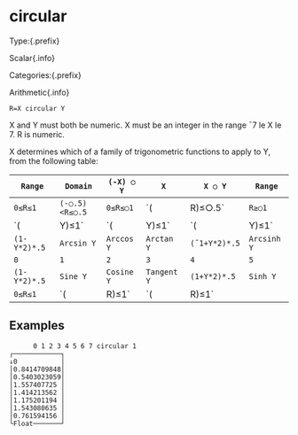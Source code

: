 # circular

Type:{.prefix}

Scalar{.info}

Categories:{.prefix}

Arithmetic{.info}

~~~
R=X circular Y
~~~

X and Y must both be numeric. X must be an integer in the range ¯7 le X le 7. R is numeric.

X determines which of a family of trigonometric functions to apply to Y, from the following table:

|`Range`|`Domain`|`(-X) ○ Y`|`X`|`X ○ Y`|`Range`|
|-|-|-|-|-|-|
|`0≤R≤1`|`(-○.5)<R≤○.5`|`0≤R≤○1`|`(|R)≤○.5`|`R≥○1`||`R≥○1`||
|`(|Y)≤1`|`(|Y)≤1`|`(|Y)≤1`||`(|Y)≥1`||`Y≥1`|`(|Y),1`|
|`(1-Y*2)*.5`|`Arcsin Y`|`Arccos Y`|`Arctan Y`|`(¯1+Y*2)*.5`|`Arcsinh Y`|`Arccosh Y`|`Arctanh Y`|
|`0`|`1`|`2`|`3`|`4`|`5`|`6`|`7`|
|`(1-Y*2)*.5`|`Sine Y`|`Cosine Y`|`Tangent Y`|`(1+Y*2)*.5`|`Sinh Y`|`Cosh Y`|`Tanh Y`|
|`0≤R≤1`|`(|R)≤1`|`(|R)≤1`||||`R>1`|`(|R)<1`|

## Examples

~~~
      0 1 2 3 4 5 6 7 circular 1
┌────────────┐
↓0           │
│0.8414709848│
│0.5403023059│
│1.557407725 │
│1.414213562 │
│1.175201194 │
│1.543080635 │
│0.761594156 │
└Float───────┘
~~~

